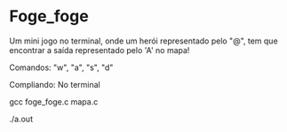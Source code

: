 # Foge_foge

Um mini jogo no terminal, onde um herói representado pelo "@", tem que encontrar a saída representado pelo 'A' no mapa!

Comandos:
"w", "a", "s", "d"

Compliando:
No terminal

gcc foge_foge.c mapa.c

./a.out
